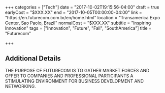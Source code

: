 +++
categories = ["Tech"]
date = "2017-10-02T19:15:56-04:00"
draft = true
earlyCost = "$XXX.XX"
end = "2017-10-05T00:00:00-04:00"
link = "https://en.futurecom.com.br/en/home.html"
location = "Transamerica Expo Center, Sao Paolo, Brazil"
normalCost = "$XXX.XX"
subtitle = "Inspiring Innovation"
tags = ["Innovation", "Future", "Fall", "SouthAmerica"]
title = "Futurecom"

+++
<!--more-->

## Additional Details

THE PURPOSE OF FUTURECOM IS TO GATHER MARKET FORCES AND OFFER TO COMPANIES AND PROFESSIONAL PARTICIPANTS A STIMULATING ENVIRONMENT FOR BUSINESS DEVELOPMENT AND NETWORKING.